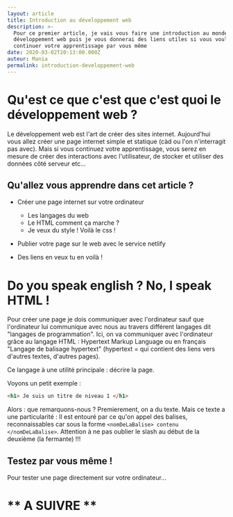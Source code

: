 ```yaml
---
layout: article
title: Introduction au développement web
description: >-
  Pour ce premier article, je vais vous faire une introduction au monde du
  développement web puis je vous donnerai des liens utiles si vous voulez
  continuer votre apprentissage par vous même
date: 2020-03-02T20:13:00.000Z
auteur: Mania
permalink: introduction-developpement-web
---
```

# Qu'est ce que c'est que c'est quoi le développement web ?

Le développement web est l'art de créer des sites internet. Aujourd'hui vous allez créer une page internet simple et statique (càd ou l'on n'interragit pas avec). Mais si vous continuez votre apprentissage, vous serez en mesure de créer des interactions avec l'utilisateur, de stocker et utiliser des données côté serveur etc...

## Qu'allez vous apprendre dans cet article ?

- Créer une page internet sur votre ordinateur
  - Les langages du web
  - Le HTML comment ça marche ?
  - Je veux du style ! Voilà le css !

- Publier votre page sur le web avec le service netlify
- Des liens en veux tu en voilà !

# Do you speak english ? No, I speak HTML !

Pour créer une page je dois communiquer avec l'ordinateur sauf que l'ordinateur lui communique avec nous au travers différent langages dit "langages de programmation". Ici, on va communiquer avec l'ordinateur grâce au langage HTML : Hypertext Markup Language ou en français "Langage de balisage hypertext" (hypertext = qui contient des liens vers d'autres textes, d'autres pages).

Ce langage à une utilité principale : décrire la page.

Voyons un petit exemple :
```html
<h1> Je suis un titre de niveau 1 </h1>
```
Alors : que remarquons-nous ? Premierement, on a du texte. Mais ce texte a une particularité : Il est entouré par ce qu'on appel des balises, reconnaissables car sous la forme `<nomDeLaBalise> contenu </nomDeLaBalise>`. Attention à ne pas oublier le slash au début de la deuxième (la fermante) !!!

## Testez par vous même !

Pour tester une page directement sur votre ordinateur...

# ** A SUIVRE **

